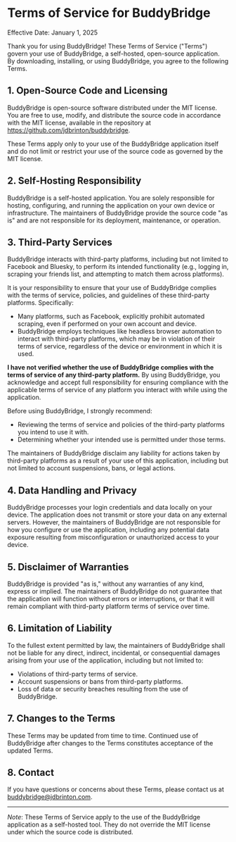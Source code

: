 # Terms of Service for BuddyBridge

Effective Date: January 1, 2025

Thank you for using BuddyBridge! These Terms of Service ("Terms") govern your use of BuddyBridge, a self-hosted, open-source application. By downloading, installing, or using BuddyBridge, you agree to the following Terms.

## 1. Open-Source Code and Licensing
BuddyBridge is open-source software distributed under the MIT license. You are free to use, modify, and distribute the source code in accordance with the MIT license, available in the repository at https://github.com/jdbrinton/buddybridge.

These Terms apply only to your use of the BuddyBridge application itself and do not limit or restrict your use of the source code as governed by the MIT license.

## 2. Self-Hosting Responsibility
BuddyBridge is a self-hosted application. You are solely responsible for hosting, configuring, and running the application on your own device or infrastructure. The maintainers of BuddyBridge provide the source code "as is" and are not responsible for its deployment, maintenance, or operation.

## 3. Third-Party Services
BuddyBridge interacts with third-party platforms, including but not limited to Facebook and Bluesky, to perform its intended functionality (e.g., logging in, scraping your friends list, and attempting to match them across platforms). 

It is your responsibility to ensure that your use of BuddyBridge complies with the terms of service, policies, and guidelines of these third-party platforms. Specifically:
- Many platforms, such as Facebook, explicitly prohibit automated scraping, even if performed on your own account and device.
- BuddyBridge employs techniques like headless browser automation to interact with third-party platforms, which may be in violation of their terms of service, regardless of the device or environment in which it is used.

**I have not verified whether the use of BuddyBridge complies with the terms of service of any third-party platform.** By using BuddyBridge, you acknowledge and accept full responsibility for ensuring compliance with the applicable terms of service of any platform you interact with while using the application.

Before using BuddyBridge, I strongly recommend:
- Reviewing the terms of service and policies of the third-party platforms you intend to use it with.
- Determining whether your intended use is permitted under those terms.

The maintainers of BuddyBridge disclaim any liability for actions taken by third-party platforms as a result of your use of this application, including but not limited to account suspensions, bans, or legal actions.

## 4. Data Handling and Privacy
BuddyBridge processes your login credentials and data locally on your device. The application does not transmit or store your data on any external servers. However, the maintainers of BuddyBridge are not responsible for how you configure or use the application, including any potential data exposure resulting from misconfiguration or unauthorized access to your device.

## 5. Disclaimer of Warranties
BuddyBridge is provided "as is," without any warranties of any kind, express or implied. The maintainers of BuddyBridge do not guarantee that the application will function without errors or interruptions, or that it will remain compliant with third-party platform terms of service over time.

## 6. Limitation of Liability
To the fullest extent permitted by law, the maintainers of BuddyBridge shall not be liable for any direct, indirect, incidental, or consequential damages arising from your use of the application, including but not limited to:
- Violations of third-party terms of service.
- Account suspensions or bans from third-party platforms.
- Loss of data or security breaches resulting from the use of BuddyBridge.

## 7. Changes to the Terms
These Terms may be updated from time to time. Continued use of BuddyBridge after changes to the Terms constitutes acceptance of the updated Terms.

## 8. Contact
If you have questions or concerns about these Terms, please contact us at buddybridge@jdbrinton.com.

---

*Note*: These Terms of Service apply to the use of the BuddyBridge application as a self-hosted tool. They do not override the MIT license under which the source code is distributed.

